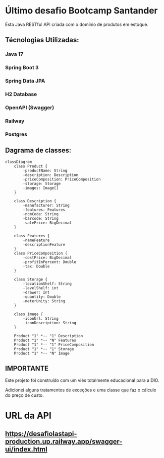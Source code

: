 # Último desafio Bootcamp Santander

Esta Java RESTful API criada com o domínio de produtos em estoque.

## Técnologias Utilizadas:
### Java 17
### Spring Boot 3
### Spring Data JPA
### H2 Database
### OpenAPI (Swagger)
### Railway
### Postgres

## Dagrama de classes:

```mermaid
classDiagram
    class Product {
        -productName: String
        -description: Description
        -priceComposition: PriceComposition
        -storage: Storage
        -images: Image[]
    }

    class Description {
        -manufacturer: String
        -features: Features
        -ncmCode: String
        -barcode: String
        -salePrice: BigDecimal
    }

    class Features {
        -nameFeature
        -descriptionFeature
    }
    class PriceComposition {
        -costPrice: BigDecimal
        -profitInPercent: Double
        -tax: Double
    }

    class Storage {
        -locationShelf: String
        -levelShelf: int
        -drawer: Int
        -quantity: Double
        -meterUnity: String
    }

    class Image {
        -iconUrl: String
        -iconDescription: String
    }

    Product "1" *-- "1" Description
    Product "1" *-- "N" Features
    Product "1" *-- "1" PriceComposition
    Product "1" *-- "1" Storage
    Product "1" *-- "N" Image
```
## IMPORTANTE

Este projeto foi construído com um viés totalmente educacional para a DIO.

Adicionei alguns tratamentos de exceções e uma classe que faz o cálculo do preço de custo.

# URL da API

## https://desafiolastapi-production.up.railway.app/swagger-ui/index.html
